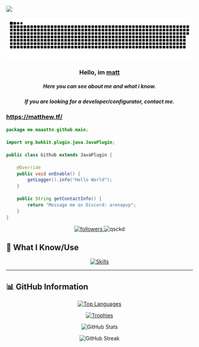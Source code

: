 <img src="https://www.animatedimages.org/data/media/562/animated-line-image-0184.gif" width="1920" height=""></img>

<a href=#><img src="contributions.svg"></a>

<p align="center">

<h3 align="center">Hello, im <a href="https://github.com/qsckd">matt</a></h3>
<h5 align="center">Here you can see about me and what i know.</h5>
<h5 align="center">If you are looking for a developer/configurator, contact me.</h5>

### https://matthew.tf/

```java
package me.maaattn.github.main;

import org.bukkit.plugin.java.JavaPlugin;

public class Github extends JavaPlugin {

    @Override
    public void onEnable() {
        getLogger().info("Hello World");
    }

    public String getContactInfo() {
        return "Message me on Discord: arenapvp";
    }
}
```

<p align="center">
  <a href="https://github.com/qsckd">
    <img alt="followers" title="Github" src="https://img.shields.io/github/followers/qSckd?color=236ad3&style=for-the-badge&logo=github&label=Follow"/>
  </a>
  <img src="https://komarev.com/ghpvc/?username=qsckd&label=Profile%20views&color=0e75b6&style=for-the-badge" alt="qsckd"/>
</p>
 
## 🚀 What I Know/Use
<p align="center">
  <a href="https://github.com/qSckd">
    <img src="https://skillicons.dev/icons?i=vscode,idea,python,java,mongodb,redis,mysql,discord,nodejs,discordjs,js,html,css,php,gmail,html3,docker,replit,powershell,typescript,debian,eclipse,photoshop,linux,instagram,dotnet,sqlite,github" alt="Skills">
  </a>
</p>

---

## 📊 GitHub Information

<p align="center">
  <a href="https://discord.gg/mazemc">
    <img src="https://github-readme-stats.vercel.app/api/top-langs/?username=qSckd&theme=dark&langs_count=8&layout=compact" alt="Top Languages" />
  </a>
</p>

<p align="center">
  <a href="https://github.com/ryo-ma/github-profile-trophy">
    <img src="https://github-profile-trophy.vercel.app/?username=qsckd&theme=darkhub&margin-w=15&no-frame=true" alt="Trophies" />
  </a>
</p>

<p align="center">
  <img src="https://github-readme-stats.vercel.app/api?username=qsckd&show_icons=true&locale=en&theme=dark" alt="GitHub Stats" />
</p>

<p align="center">
  <img src="https://github-readme-streak-stats.herokuapp.com/?user=qsckd&theme=dark" alt="GitHub Streak" />
</p>
